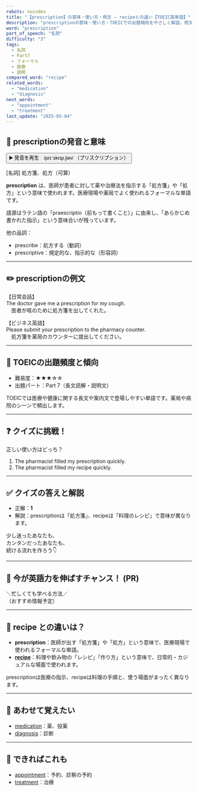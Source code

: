 ```yaml
---
robots: noindex
title: "【prescription】の意味・使い方・例文 ― recipeとの違い【TOEIC英単語】"
description: "prescriptionの意味・使い方・TOEICでの出題傾向をやさしく解説。例文・クイズ付きでrecipeとの違いもわかりやすく学べます。"
word: "prescription"
part_of_speech: "名詞"
difficulty: "3"
tags:
  - 名詞
  - Part7
  - フォーマル
  - 医療
  - 説明
compared_word: "recipe"
related_words:
  - "medication"
  - "diagnosis"
next_words:
  - "appointment"
  - "treatment"
last_update: "2025-05-04"
---
```


## 🔰 prescriptionの発音と意味

<button class="play-audio" onclick="playTTS('prescription')">
  <span class="play-audio-main">
    ▶️ 発音を再生　/prɪˈskrɪp.ʃən/
  </span>
  <span class="play-audio-sub">
    （プリスクリプション）
  </span>
</button>

[名詞] 処方箋、処方（可算）

**prescription** は、医師が患者に対して薬や治療法を指示する「処方箋」や「処方」という意味で使われます。医療現場や薬局でよく使われるフォーマルな単語です。

語源はラテン語の「praescriptio（前もって書くこと）」に由来し、「あらかじめ書かれた指示」という意味合いが残っています。

他の品詞：  
- prescribe：処方する（動詞）
- prescriptive：規定的な、指示的な（形容詞）

---

## ✏️ prescriptionの例文

【日常会話】  
The doctor gave me a prescription for my cough.  
　医者が咳のために処方箋を出してくれた。

【ビジネス英語】  
Please submit your prescription to the pharmacy counter.  
　処方箋を薬局のカウンターに提出してください。

---

## 🎯 TOEICの出題頻度と傾向

- 難易度：★★★☆☆
- 出題パート：Part 7（長文読解・説明文）

TOEICでは医療や健康に関する長文や案内文で登場しやすい単語です。薬局や病院のシーンで頻出します。

---

## ❓ クイズに挑戦！

正しい使い方はどっち？

1. The pharmacist filled my prescription quickly.  
2. The pharmacist filled my recipe quickly.

---

## ✅ クイズの答えと解説

- 正解：**1**
- 解説：prescriptionは「処方箋」、recipeは「料理のレシピ」で意味が異なります。

少し迷ったあなたも、  
カンタンだったあなたも、  
続ける流れを作ろう👇️

---

## 🚀 今が英語力を伸ばすチャンス！ (PR)

<div class="info-center">
＼忙しくても学べる方法／<br>  
（おすすめ情報予定）
</div>

---

## 🤔  recipe との違いは？

- **prescription**：医師が出す「処方箋」や「処方」という意味で、医療現場で使われるフォーマルな単語。
- **[recipe](/word/recipe)**：料理や飲み物の「レシピ」「作り方」という意味で、日常的・カジュアルな場面で使われます。

prescriptionは医療の指示、recipeは料理の手順と、使う場面がまったく異なります。

---

## 🧩 あわせて覚えたい

- [medication](/word/medication)：薬、投薬
- [diagnosis](/word/diagnosis)：診断

---

## 📖 できればこれも

- [appointment](/word/appointment)：予約、診察の予約
- [treatment](/word/treatment)：治療

<!-- cvid: aid26_bid30 -->
